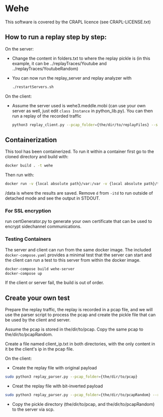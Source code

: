 # Wehe

This software is covered by the CRAPL licence (see CRAPL-LICENSE.txt)

## How to run a replay step by step:

On the server:

* Change the content in folders.txt to where the replay pickle is (in this
  example, it can be ../replayTraces/Youtube and ../replayTraces/YoutubeRandom)
* You can now run the replay_server and replay analyzer with

  ```bash
  ./restartServers.sh
  ```

On the client:

* Assume the server used is wehe3.meddle.mobi (can use your own server as well,
  just edit ```class Instance``` in python_lib.py). You can then run a replay of
  the recorded traffic

  ```bash
  python3 replay_client.py --pcap_folder={the/dir/to/replayFiles} --serverInstance=wehe
  ```

## Containerization

This tool has been containerized. To run it within a container first go to the
cloned directory and build with:

```bash
docker build . -t wehe
```

Then run with:

```bash
docker run -v {local absolute path}/var:/var -v {local absolute path}/tmp:/tmp --net=host --env SUDO_UID=$UID -itd wehe {the public IP address/ hostname}
```

/data is where the results are saved. Remove `d` from `-itd` to run outside of
detached mode and see the output in STDOUT.

### For SSL encryption

run certGenerator.py to generate your own certificate that can be used to encrypt sidechannel communications.

### Testing Containers

The server and client can run from the same docker image. The included
`docker-compose.yaml` provides a minimal test that the server can start and the
client can run a test to this server from within the docker image.

```sh
docker-compose build wehe-server
docker-compose up
```

If the client or server fail, the build is out of order.

## Create your own test

Prepare the replay traffic, the replay is recorded in a pcap file, and we will
use the parser script to process the pcap and create the pickle file that can be
used by the client and server.

Assume the pcap is stored in the/dir/to/pcap. Copy the same pcap to
the/dir/to/pcapRandom.

Create a file named client_ip.txt in both directories, with the only content in
it be the client's ip in the pcap file.

On the client:

* Create the replay file with original payload

```bash
sudo python3 replay_parser.py --pcap_folder={the/dir/to/pcap}
```

* Creat the replay file with bit-inverted payload

```bash
sudo python3 replay_parser.py --pcap_folder={the/dir/to/pcapRandom} --randomPayload=True --invertBit=True
```

* Copy the pickle directory (the/dir/to/pcap, and the/dir/to/pcapRandom) to the
  server via scp.
